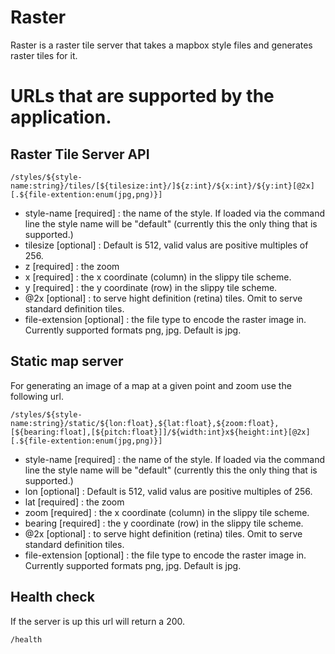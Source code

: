 # Raster
Raster is a raster tile server that takes a mapbox style files and generates raster tiles for it.


# URLs that are supported by the application.



## Raster Tile Server API

```
/styles/${style-name:string}/tiles/[${tilesize:int}/]${z:int}/${x:int}/${y:int}[@2x][.${file-extention:enum(jpg,png)}]
```

* style-name     [required] : the name of the style. If loaded via the command line the style name will be "default" (currently this 
the only thing that is supported.) 
* tilesize       [optional] : Default is 512, valid valus are positive multiples of 256. 
* z              [required] : the zoom
* x              [required] : the x coordinate (column) in the slippy tile scheme.
* y              [required] : the y coordinate (row) in the slippy tile scheme.
* @2x            [optional] : to serve hight definition (retina) tiles. Omit to serve standard definition tiles.
* file-extension [optional] : the file type to encode the raster image in. Currently supported formats png, jpg. Default is jpg.

## Static map server
For generating an image of a map at a given point and zoom use the following url.

```
/styles/${style-name:string}/static/${lon:float},${lat:float},${zoom:float},[${bearing:float],[${pitch:float}]]/${width:int}x${height:int}[@2x][.${file-extention:enum(jpg,png)}]
```

* style-name     [required] : the name of the style. If loaded via the command line the style name will be "default" (currently this 
the only thing that is supported.) 
* lon       [optional] : Default is 512, valid valus are positive multiples of 256. 
* lat       [required] : the zoom
* zoom      [required] : the x coordinate (column) in the slippy tile scheme.
* bearing   [required] : the y coordinate (row) in the slippy tile scheme.
* @2x            [optional] : to serve hight definition (retina) tiles. Omit to serve standard definition tiles.
* file-extension [optional] : the file type to encode the raster image in. Currently supported formats png, jpg. Default is jpg.

## Health check

If the server is up this url will return a 200.

```
/health
```



